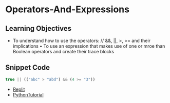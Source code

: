 # Operators-And-Expressions

## Learning Objectives
* To understand how to use the operators: // &&, ||, >, >= and their implications
• To use an expression that makes use of one or mroe than Boolean operators and create their trace blocks

## Snippet Code
```Javascript
true || (("abc" > "abd") && (4 >= "3"))
```

* [Replit](https://repl.it/@prachimehta1214/ImpartialIntrepidTheories)
* [PythonTutorial](https://goo.gl/7jZnQH)
